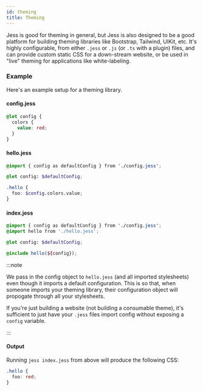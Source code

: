 ```yaml
---
id: theming
title: Theming
---
```


Jess is good for theming in general, but Jess is also designed to be a good platform for building theming libraries like Bootstrap, Tailwind, UIKit, etc. It's highly configurable, from either `.jess` or `.js` (or `.ts` with a plugin) files, and can provide custom static CSS for a down-stream website, or be used in "live" theming for applications like white-labeling.

### Example

Here's an example setup for a theming library.

#### config.jess

```scss
@let config {
  colors {
    value: red;
  }
}
```
#### hello.jess
```scss
@import { config as defaultConfig } from './config.jess';

@let config: $defaultConfig;

.hello {
  foo: $config.colors.value;
}
```
#### index.jess
```scss
@import { config as defaultConfig } from './config.jess';
@import hello from './hello.jess';

@let config: $defaultConfig;

@include hello(${config});
```
:::note

We pass in the config object to `hello.jess` (and all imported stylesheets) even though it imports a default configuration. This is so that, when someone imports your theming library, their configuration object will propogate through all your stylesheets.

If you're just building a website (not building a consumable theme), it's sufficient to just have your `.jess` files import config without exposing a `config` variable.

:::

#### Output

Running `jess index.jess` from above will produce the following CSS:
```css
.hello {
  foo: red;
}
```